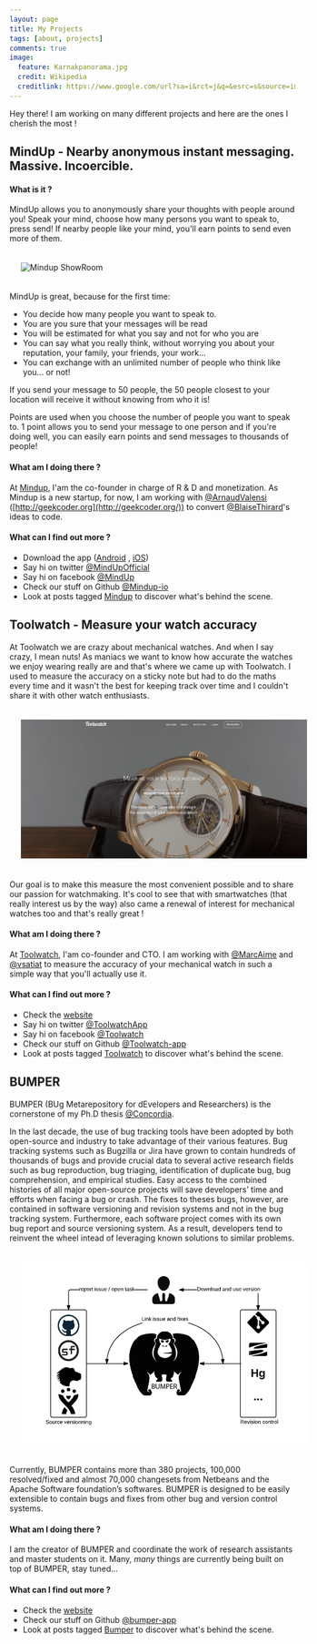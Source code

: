 ```yaml
---
layout: page
title: My Projects
tags: [about, projects]
comments: true
image:
  feature: Karnakpanorama.jpg
  credit: Wikipedia
  creditlink: https://www.google.com/url?sa=i&rct=j&q=&esrc=s&source=images&cd=&cad=rja&uact=8&ved=0ahUKEwjWzP2tpd_LAhVjsIMKHZI4CXQQjB0IBg&url=https%3A%2F%2Fen.wikipedia.org%2Fwiki%2FLuxor&psig=AFQjCNFDM4VCcqpo1pVPJB1kvuLAotEHtw&ust=1459113957138093
---
```


<p class="message">
  Hey there! I am working on many different projects and here are the ones I cherish the most !
</p>

## MindUp - Nearby anonymous instant messaging. Massive. Incoercible.

#### What is it ?

MindUp allows you to anonymously share your thoughts with people around you!
Speak your mind, choose how many persons you want to speak to, press send!
If nearby people like your mind, you'll earn points to send even more of them.

<img style="padding:20px" src="//mindup.io/img/showroom.png" alt="Mindup ShowRoom">

MindUp is great, because for the first time:

* You decide how many people you want to speak to.
* You are you sure that your messages will be read
* You will be estimated for what you say and not for who you are
* You can say what you really think, without worrying you about your reputation, your family, your friends, your work...
* You can exchange with an unlimited number of people who think like you... or not!

If you send your message to 50 people, the 50 people closest to your location will receive it without knowing from who it is!

Points are used when you choose the number of people you want to speak to. 1 point allows you to send your message to one person and if you're doing well, you can easily earn points and send messages to thousands of people!

#### What am I doing there ?

At [Mindup](http://mindup.io/), I'am the co-founder in charge of R & D and monetization. As Mindup is a new startup, for now, I am working with <a href="https://twitter.com/ArnaudValensi">@ArnaudValensi</a> ([http://geekcoder.org](http://geekcoder.org/)) to convert <a href="https://twitter.com/BlaiseThirard">@BlaiseThirard</a>'s ideas to code.

#### What can I find out more ?

* Download the app ([Android](https://play.google.com/store/apps/details?id=io.mindup.mindup) , [iOS](https://itunes.apple.com/us/app/mindup-dont-be-quiet/id977815852))
* Say hi on twitter <a href="https://twitter.com/MindUpOfficial">@MindUpOfficial</a>
* Say hi on facebook <a href="https://www.facebook.com/MindUpOfficial">@MindUp</a>
* Check our stuff on Github <a href="https://https://github.com/Mindup-io">@Mindup-io</a>
* Look at posts tagged [Mindup](/tag/Mindup/) to discover what's behind the scene.

## Toolwatch - Measure your watch accuracy

<a id="toolwatch"></a>At Toolwatch we are crazy about mechanical watches. And when I say crazy, I mean nuts! As maniacs we want to know how accurate the watches we enjoy wearing really are and that's where we came up with Toolwatch. I used to measure the accuracy on a sticky note but had to do the maths every time and it wasn't the best for keeping track over time and I couldn't share it with other watch enthusiasts.

<img style="padding:20px" src="/images/toolwatch.png" alt="Toolwatch ShowRoom">

Our goal is to make this measure the most convenient possible and to share our passion for watchmaking. It's cool to see that with smartwatches (that really interest us by the way) also came a renewal of interest for mechanical watches too and that's really great !

#### What am I doing there ?

At [Toolwatch](https://toolwatch.io/), I'am co-founder and CTO. I am working with <a href="https://twitter.com/MarcAime">@MarcAime</a> and <a href="https://twitter.com/vsatiat">@vsatiat</a> to measure the accuracy of your mechanical watch in such a simple way that you'll actually use it.

#### What can I find out more ?

* Check the [website](https://toolwatch.io)
* Say hi on twitter <a href="https://twitter.com/ToolwatchApp">@ToolwatchApp</a>
* Say hi on facebook <a href="https://www.facebook.com/Toolwatch">@Toolwatch</a>
* Check our stuff on Github <a href="https://https://github.com/Toolwatch-app">@Toolwatch-app</a>
* Look at posts tagged [Toolwatch](/tag/Toolwatch/) to discover what's behind the scene.

## BUMPER

BUMPER (BUg Metarepository for dEvelopers and Researchers) is the cornerstone of my Ph.D thesis [@Concordia](https://twitter.com/Concordia).

In the last decade, the use of bug tracking tools have been adopted by both open-source and industry to take advantage of their various features. Bug tracking systems such as Bugzilla or Jira have grown to contain hundreds of thousands of bugs and provide crucial data to several active research fields such as bug reproduction, bug triaging, identification of duplicate bug, bug comprehension, and empirical studies. Easy access to the combined histories of all major open-source projects will save developers’ time and efforts when facing a bug or crash. The fixes to theses bugs, however, are contained in software versioning and revision systems and not in the bug tracking system. Furthermore, each software project comes with its own bug report and source versioning system. As a result, developers tend to reinvent the wheel intead of leveraging known solutions to similar problems.

<img style="padding:20px" src="/images/bumper.png" alt="bumper ShowRoom">

Currently, BUMPER contains more than 380 projects, 100,000 resolved/fixed and almost 70,000 changesets from Netbeans and the Apache Software foundation’s softwares. BUMPER is designed to be easily extensible to contain bugs and fixes from other bug and version control systems.

#### What am I doing there ?

I am the creator of BUMPER and coordinate the work of research assistants and master students on it. Many, *many* things are currently being built on top of BUMPER, stay tuned...

#### What can I find out more ?

* Check the [website](https://bumper-app.com)
* Check our stuff on Github <a href="https://github.com/bumper-app">@bumper-app</a>
* Look at posts tagged [Bumper](/tag/Bumper/) to discover what's behind the scene.
